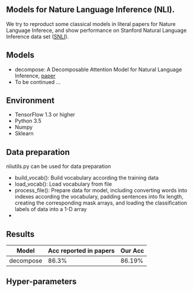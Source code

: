 ## Models for Nature Language Inference (NLI).

We try to reproduct some classical models in literal papers for Nature Language Inferece, and show performance on Stanford Natural Language Inference data set ([SNLI](https://nlp.stanford.edu/projects/snli/)). 

## Models
- decompose: A Decomposable Attention Model for Natural Language Inference, [paper](http://www.aclweb.org/anthology/D16-1244)
- To be continued ...

## Environment
- TensorFlow 1.3 or higher
- Python 3.5
- Numpy
- Sklearn

## Data preparation
nliutils.py can be used for data preparation
- build_vocab(): Build vocabulary according the training data
- load_vocab(): Load vocabulary from file
- process_file(): Prepare data for model, including converting words into indexes according the vocabulary, padding sentences into fix length, creating the corresponding mask arrays, and loading the classification labels of data into a 1-D array
- 

## Results
Model          | Acc reported in papers  | Our Acc
------------   | -------------           | -------------
decompose      | 86.3%                   | 86.19%


## Hyper-parameters
